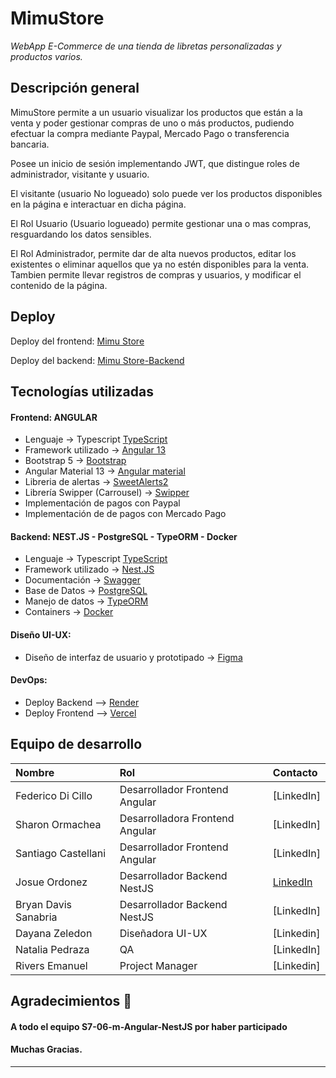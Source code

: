 # MimuStore

_WebApp E-Commerce de una tienda de libretas personalizadas y productos varios._

## Descripción general

MimuStore permite a un usuario visualizar los productos que están a la venta y poder gestionar compras de uno o más productos, pudiendo efectuar la compra mediante Paypal, Mercado Pago o transferencia bancaria.

Posee un inicio de sesión implementando JWT, que distingue roles de administrador, visitante y usuario.

El visitante (usuario No logueado) solo puede ver los productos disponibles en la página e interactuar en dicha página.

El Rol Usuario (Usuario logueado) permite gestionar una o mas compras, resguardando los datos sensibles.

El Rol Administrador, permite dar de alta nuevos productos, editar los existentes o eliminar aquellos que ya no estén disponibles para la venta. Tambien permite llevar registros de compras y usuarios, y modificar el contenido de la página.

## Deploy

Deploy del frontend: [Mimu Store](https://mimustore.vercel.app/)

Deploy del backend: [Mimu Store-Backend](https://mimu-api.onrender.com/api)

## Tecnologías utilizadas

#### Frontend: ANGULAR

* Lenguaje -> Typescript [TypeScript](https://www.typescriptlang.org/)
* Framework utilizado -> [Angular 13](https://angular.io/)
* Bootstrap 5 -> [Bootstrap](https://getbootstrap.com/)
* Angular Material 13 -> [Angular material](https://v13.material.angular.io/)
* Libreria de alertas -> [SweetAlerts2](https://sweetalert2.github.io/)
* Librería Swipper (Carrousel) -> [Swipper](https://swiperjs.com/element)
* Implementación de pagos con Paypal
* Implementación de de pagos con Mercado Pago

#### Backend: NEST.JS - PostgreSQL - TypeORM - Docker

* Lenguaje -> Typescript [TypeScript](https://www.typescriptlang.org/)
* Framework utilizado -> [Nest.JS](https://nestjs.com/) 
* Documentación -> [Swagger](https://swagger.io/docs/)
* Base de Datos -> [PostgreSQL](https://www.postgresql.org/)
* Manejo de datos -> [TypeORM](https://typeorm.io/)
* Containers -> [Docker](https://www.docker.com/)

#### Diseño UI-UX:

* Diseño de interfaz de usuario y prototipado -> [Figma](https://www.figma.com/)

#### DevOps:

* Deploy Backend -->  [Render](https://render.com/)  
* Deploy Frontend -->  [Vercel](https://vercel.com/)

## Equipo de desarrollo

|   Nombre  |    Rol   |      Contacto      |
| :-------- | :------- | :------------------------- |
| Federico Di Cillo | Desarrollador Frontend Angular | [LinkedIn] |
| Sharon Ormachea | Desarrolladora Frontend Angular | [LinkedIn] |
| Santiago Castellani | Desarrollador Frontend Angular | [LinkedIn] |
| Josue Ordonez| Desarrollador Backend NestJS | [LinkedIn](https://www.linkedin.com/in/josueordonezm/) |
| Bryan Davis Sanabria | Desarrollador Backend NestJS | [LinkedIn] |
| Dayana Zeledon | Diseñadora UI-UX | [Linkedin] |
| Natalia Pedraza | QA | [LinkedIn] |
| Rivers Emanuel | Project Manager | [Linkedin] |

## Agradecimientos 🎁

#### A todo el equipo S7-06-m-Angular-NestJS por haber participado

#### Muchas Gracias.

---
